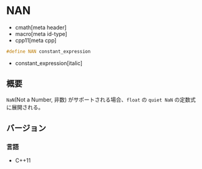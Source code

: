 # NAN
* cmath[meta header]
* macro[meta id-type]
* cpp11[meta cpp]

```cpp
#define NAN constant_expression
```
* constant_expression[italic]

## 概要
`NaN`(Not a Number, 非数) がサポートされる場合、`float` の `quiet NaN` の定数式に展開される。


## バージョン
### 言語
- C++11
